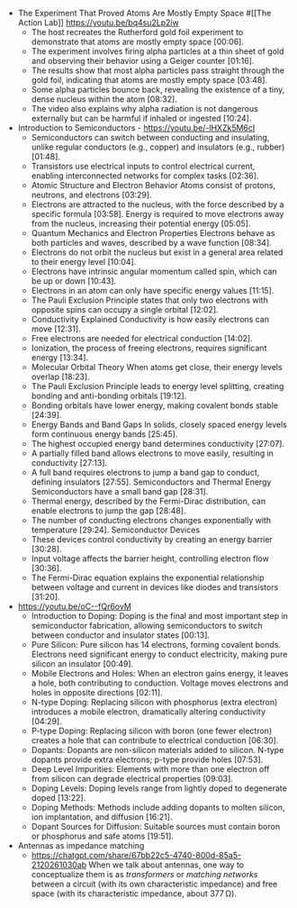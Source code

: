 - The Experiment That Proved Atoms Are Mostly Empty Space #[[The Action Lab]] 
  https://youtu.be/bq4su2Lp2iw
	- The host recreates the Rutherford gold foil experiment to demonstrate that atoms are mostly empty space [00:06].
	- The experiment involves firing alpha particles at a thin sheet of gold and observing their behavior using a Geiger counter [01:16].
	- The results show that most alpha particles pass straight through the gold foil, indicating that atoms are mostly empty space [03:48].
	- Some alpha particles bounce back, revealing the existence of a tiny, dense nucleus within the atom [08:32].
	- The video also explains why alpha radiation is not dangerous externally but can be harmful if inhaled or ingested [10:24].
- Introduction to Semiconductors - https://youtu.be/-lHXZk5M6cI
	- Semiconductors can switch between conducting and insulating, unlike regular conductors (e.g., copper) and insulators (e.g., rubber) [01:48].
	- Transistors use electrical inputs to control electrical current, enabling interconnected networks for complex tasks [02:36].
	- Atomic Structure and Electron Behavior
	  Atoms consist of protons, neutrons, and electrons [03:29].
	- Electrons are attracted to the nucleus, with the force described by a specific formula [03:58].
	  Energy is required to move electrons away from the nucleus, increasing their potential energy [05:05].
	- Quantum Mechanics and Electron Properties
	  Electrons behave as both particles and waves, described by a wave function [08:34].
	- Electrons do not orbit the nucleus but exist in a general area related to their energy level [10:04].
	- Electrons have intrinsic angular momentum called spin, which can be up or down [10:43].
	- Electrons in an atom can only have specific energy values [11:15].
	- The Pauli Exclusion Principle states that only two electrons with opposite spins can occupy a single orbital [12:02].
	- Conductivity Explained
	  Conductivity is how easily electrons can move [12:31].
	- Free electrons are needed for electrical conduction [14:02].
	- Ionization, the process of freeing electrons, requires significant energy [13:34].
	- Molecular Orbital Theory
	  When atoms get close, their energy levels overlap [18:23].
	- The Pauli Exclusion Principle leads to energy level splitting, creating bonding and anti-bonding orbitals [19:12].
	- Bonding orbitals have lower energy, making covalent bonds stable [24:39].
	- Energy Bands and Band Gaps
	  In solids, closely spaced energy levels form continuous energy bands [25:45].
	- The highest occupied energy band determines conductivity [27:07].
	- A partially filled band allows electrons to move easily, resulting in conductivity [27:13].
	- A full band requires electrons to jump a band gap to conduct, defining insulators [27:55].
	  Semiconductors and Thermal Energy
	  Semiconductors have a small band gap [28:31].
	- Thermal energy, described by the Fermi-Dirac distribution, can enable electrons to jump the gap [28:48].
	- The number of conducting electrons changes exponentially with temperature [29:24].
	  Semiconductor Devices
	- These devices control conductivity by creating an energy barrier [30:28].
	- Input voltage affects the barrier height, controlling electron flow [30:36].
	- The Fermi-Dirac equation explains the exponential relationship between voltage and current in devices like diodes and transistors [31:20].
- https://youtu.be/oC--fQr6ovM
	- Introduction to Doping: Doping is the final and most important step in semiconductor fabrication, allowing semiconductors to switch between conductor and insulator states [00:13].
	- Pure Silicon: Pure silicon has 14 electrons, forming covalent bonds. Electrons need significant energy to conduct electricity, making pure silicon an insulator [00:49].
	- Mobile Electrons and Holes: When an electron gains energy, it leaves a hole, both contributing to conduction. Voltage moves electrons and holes in opposite directions [02:11].
	- N-type Doping: Replacing silicon with phosphorus (extra electron) introduces a mobile electron, dramatically altering conductivity [04:29].
	- P-type Doping: Replacing silicon with boron (one fewer electron) creates a hole that can contribute to electrical conduction [06:30].
	- Dopants: Dopants are non-silicon materials added to silicon. N-type dopants provide extra electrons; p-type provide holes [07:53].
	- Deep Level Impurities: Elements with more than one electron off from silicon can degrade electrical properties [09:03].
	- Doping Levels: Doping levels range from lightly doped to degenerate doped [13:22].
	- Doping Methods: Methods include adding dopants to molten silicon, ion implantation, and diffusion [16:21].
	- Dopant Sources for Diffusion: Suitable sources must contain boron or phosphorus and safe atoms [19:51].
- Antennas as impedance matching
	- https://chatgpt.com/share/67bb22c5-4740-800d-85a5-2120261030ab
	  When we talk about antennas, one way to conceptualize them is as *transformers* or *matching networks* between a circuit (with its own characteristic impedance) and free space (with its characteristic impedance, about 377 Ω).